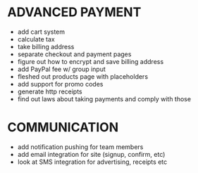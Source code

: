 # ADVANCED PAYMENT
- add cart system
- calculate tax
- take billing address
- separate checkout and payment pages
- figure out how to encrypt and save billing address
- add PayPal fee w/ group input
- fleshed out products page with placeholders
- add support for promo codes
- generate http receipts
- find out laws about taking payments and comply with those

# COMMUNICATION
- add notification pushing for team members
- add email integration for site (signup, confirm, etc)
- look at SMS integration for advertising, receipts etc